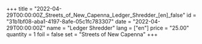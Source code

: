 +++
title = "2022-04-29T00:00:00Z_Streets_of_New_Capenna_Ledger_Shredder_[en]_false"
id = "31b1bf08-aba1-4197-8afe-05c1fc783307"
date = "2022-04-29T00:00:00Z"
name = "Ledger Shredder"
lang = ["en"]
price = "25.00"
quantity = 1
foil = false
set = "Streets of New Capenna"
+++
